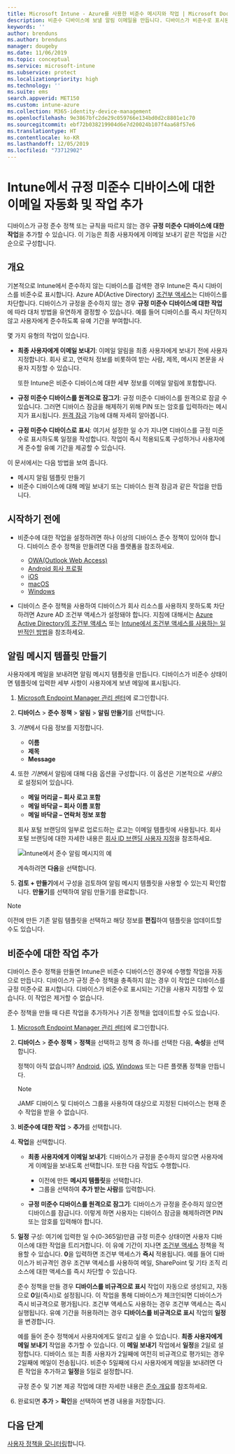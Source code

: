 ```yaml
---
title: Microsoft Intune - Azure를 사용한 비준수 메시지와 작업 | Microsoft Docs
description: 비준수 디바이스에 보낼 알림 이메일을 만듭니다. 디바이스가 비준수로 표시된 후 준수하기 위한 유예 기간을 추가하거나 디바이스가 준수하기까지 액세스를 차단하는 일정을 만드는 등의 작업을 추가합니다. Azure에서 Microsoft Intune을 사용하여 이를 수행합니다.
keywords: ''
author: brenduns
ms.author: brenduns
manager: dougeby
ms.date: 11/06/2019
ms.topic: conceptual
ms.service: microsoft-intune
ms.subservice: protect
ms.localizationpriority: high
ms.technology: ''
ms.suite: ems
search.appverid: MET150
ms.custom: intune-azure
ms.collection: M365-identity-device-management
ms.openlocfilehash: 9e3867bfc2de29c059766e134bd0d2c8801e1c70
ms.sourcegitcommit: ebf72b038219904d6e7d20024b107f4aa68f57e6
ms.translationtype: HT
ms.contentlocale: ko-KR
ms.lasthandoff: 12/05/2019
ms.locfileid: "73712902"
---
```

# <a name="automate-email-and-add-actions-for-noncompliant-devices-in-intune"></a>Intune에서 규정 미준수 디바이스에 대한 이메일 자동화 및 작업 추가

디바이스가 규정 준수 정책 또는 규칙을 따르지 않는 경우 **규정 미준수 디바이스에 대한 작업**을 추가할 수 있습니다. 이 기능은 최종 사용자에게 이메일 보내기 같은 작업을 시간 순으로 구성합니다.

## <a name="overview"></a>개요

기본적으로 Intune에서 준수하지 않는 디바이스를 검색한 경우 Intune은 즉시 디바이스를 비준수로 표시합니다. Azure AD(Active Directory) [조건부 액세스](https://docs.microsoft.com/azure/active-directory/active-directory-conditional-access-azure-portal)는 디바이스를 차단합니다. 디바이스가 규정을 준수하지 않는 경우 **규정 미준수 디바이스에 대한 작업**에 따라 대처 방법을 유연하게 결정할 수 있습니다. 예를 들어 디바이스를 즉시 차단하지 않고 사용자에게 준수하도록 유예 기간을 부여합니다.

몇 가지 유형의 작업이 있습니다.

- **최종 사용자에게 이메일 보내기**: 이메일 알림을 최종 사용자에게 보내기 전에 사용자 지정합니다. 회사 로고, 연락처 정보를 비롯하여 받는 사람, 제목, 메시지 본문을 사용자 지정할 수 있습니다.

    또한 Intune은 비준수 디바이스에 대한 세부 정보를 이메일 알림에 포함합니다.

- **규정 미준수 디바이스를 원격으로 잠그기**: 규정 미준수 디바이스를 원격으로 잠글 수 있습니다. 그러면 디바이스 잠금을 해제하기 위해 PIN 또는 암호를 입력하라는 메시지가 표시됩니다. [원격 잠금](../remote-actions/device-remote-lock.md) 기능에 대해 자세히 알아봅니다.

- **규정 미준수 디바이스로 표시**: 여기서 설정한 일 수가 지나면 디바이스를 규정 미준수로 표시하도록 일정을 작성합니다. 작업이 즉시 적용되도록 구성하거나 사용자에게 준수할 유예 기간을 제공할 수 있습니다.

이 문서에서는 다음 방법을 보여 줍니다.

- 메시지 알림 템플릿 만들기
- 비준수 디바이스에 대해 메일 보내기 또는 디바이스 원격 잠금과 같은 작업을 만듭니다.


## <a name="before-you-begin"></a>시작하기 전에

- 비준수에 대한 작업을 설정하려면 하나 이상의 디바이스 준수 정책이 있어야 합니다. 디바이스 준수 정책을 만들려면 다음 플랫폼을 참조하세요.

  - [OWA(Outlook Web Access)](compliance-policy-create-android.md)
  - [Android 회사 프로필](compliance-policy-create-android-for-work.md)
  - [iOS](compliance-policy-create-ios.md)
  - [macOS](compliance-policy-create-mac-os.md)
  - [Windows](compliance-policy-create-windows.md)

- 디바이스 준수 정책을 사용하여 디바이스가 회사 리소스를 사용하지 못하도록 차단하려면 Azure AD 조건부 액세스가 설정돼야 합니다. 지침에 대해서는 [Azure Active Directory의 조건부 액세스](https://docs.microsoft.com/azure/active-directory/active-directory-conditional-access-azure-portal) 또는 [Intune에서 조건부 액세스를 사용하는 일반적인 방법](conditional-access-intune-common-ways-use.md)을 참조하세요.

## <a name="create-a-notification-message-template"></a>알림 메시지 템플릿 만들기

사용자에게 메일을 보내려면 알림 메시지 템플릿을 만듭니다. 디바이스가 비준수 상태이면 템플릿에 입력한 세부 사항이 사용자에게 보낸 메일에 표시됩니다.

1. [Microsoft Endpoint Manager 관리 센터](https://go.microsoft.com/fwlink/?linkid=2109431)에 로그인합니다.
2. **디바이스** > **준수 정책** > **알림** > **알림 만들기**를 선택합니다.
3. *기본*에서 다음 정보를 지정합니다.

   - **이름**
   - **제목**
   - **Message**

4. 또한 *기본*에서 알림에 대해 다음 옵션을 구성합니다. 이 옵션은 기본적으로 *사용*으로 설정되어 있습니다.

   - **메일 머리글 – 회사 로고 포함**
   - **메일 바닥글 – 회사 이름 포함**
   - **메일 바닥글 – 연락처 정보 포함**

   회사 포털 브랜딩의 일부로 업로드하는 로고는 이메일 템플릿에 사용됩니다. 회사 포털 브랜딩에 대한 자세한 내용은 [회사 ID 브랜딩 사용자 지정](../apps/company-portal-app.md#company-identity-branding-customization)을 참조하세요.

   ![Intune에서 준수 알림 메시지의 예](./media/actions-for-noncompliance/actionsfornoncompliance-1.PNG)

   계속하려면 **다음**을 선택합니다.

5. **검토 + 만들기**에서 구성을 검토하여 알림 메시지 템플릿을 사용할 수 있는지 확인합니다. **만들기**를 선택하여 알림 만들기를 완료합니다.

> [!NOTE]
> 이전에 만든 기존 알림 템플릿을 선택하고 해당 정보를 **편집**하여 템플릿을 업데이트할 수도 있습니다.

## <a name="add-actions-for-noncompliance"></a>비준수에 대한 작업 추가

디바이스 준수 정책을 만들면 Intune은 비준수 디바이스인 경우에 수행할 작업을 자동으로 만듭니다. 디바이스가 규정 준수 정책을 충족하지 않는 경우 이 작업은 디바이스를 규정 미준수로 표시합니다. 디바이스가 비준수로 표시되는 기간을 사용자 지정할 수 있습니다. 이 작업은 제거할 수 없습니다.

준수 정책을 만들 때 다른 작업을 추가하거나 기존 정책을 업데이트할 수도 있습니다.

1. [Microsoft Endpoint Manager 관리 센터](https://go.microsoft.com/fwlink/?linkid=2109431)에 로그인합니다.

2. **디바이스** > **준수 정책** > **정책**을 선택하고 정책 중 하나를 선택한 다음, **속성**을 선택합니다.

   정책이 아직 없습니까? [Android](compliance-policy-create-android.md), [iOS](compliance-policy-create-ios.md), [Windows](compliance-policy-create-windows.md) 또는 다른 플랫폼 정책을 만듭니다.

   > [!NOTE]
   > JAMF 디바이스 및 디바이스 그룹을 사용하여 대상으로 지정된 디바이스는 현재 준수 작업을 받을 수 없습니다.

3. **비준수에 대한 작업** > **추가**를 선택합니다.

4. **작업**을 선택합니다.

   - **최종 사용자에게 이메일 보내기**: 디바이스가 규정을 준수하지 않으면 사용자에게 이메일을 보내도록 선택합니다. 또한 다음 작업도 수행합니다.
     - 이전에 만든 **메시지 템플릿**을 선택합니다.
     - 그룹을 선택하여 **추가 받는 사람**를 입력합니다.

   - **규정 미준수 디바이스를 원격으로 잠그기**: 디바이스가 규정을 준수하지 않으면 디바이스를 잠급니다. 이렇게 하면 사용자는 디바이스 잠금을 해제하려면 PIN 또는 암호를 입력해야 합니다.

5. **일정** 구성: 여기에 입력한 일 수(0-365일)만큼 규정 미준수 상태이면 사용자 디바이스에 대한 작업을 트리거합니다. 이 유예 기간이 지나면 [조건부 액세스](conditional-access-intune-common-ways-use.md) 정책을 적용할 수 있습니다. **0**을 입력하면 조건부 액세스가 **즉시** 적용됩니다. 예를 들어 디바이스가 비규격인 경우 조건부 액세스를 사용하여 메일, SharePoint 및 기타 조직 리소스에 대한 액세스를 즉시 차단할 수 있습니다.

   준수 정책을 만들 경우 **디바이스를 비규격으로 표시** 작업이 자동으로 생성되고, 자동으로 **0**일(즉시)로 설정됩니다. 이 작업을 통해 디바이스가 체크인되면 디바이스가 즉시 비규격으로 평가됩니다. 조건부 액세스도 사용하는 경우 조건부 액세스는 즉시 실행됩니다. 유예 기간을 허용하려는 경우 **디바이스를 비규격으로 표시** 작업의 **일정**을 변경합니다.

   예를 들어 준수 정책에서 사용자에게도 알리고 싶을 수 있습니다. **최종 사용자에게 메일 보내기** 작업을 추가할 수 있습니다. 이 **메일 보내기** 작업에서 **일정**을 2일로 설정합니다. 디바이스 또는 최종 사용자가 2일째에 여전히 비규격으로 평가되는 경우 2일째에 메일이 전송됩니다. 비준수 5일째에 다시 사용자에게 메일을 보내려면 다른 작업을 추가하고 **일정**을 5일로 설정합니다.

   규정 준수 및 기본 제공 작업에 대한 자세한 내용은 [준수 개요](device-compliance-get-started.md)를 참조하세요.

6. 완료되면 **추가** > **확인**을 선택하여 변경 내용을 저장합니다.

## <a name="next-steps"></a>다음 단계

[사용자 정책을 모니터링](compliance-policy-monitor.md)합니다.
